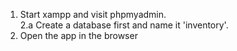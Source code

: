 1. Start xampp and visit phpmyadmin.<br>
  2.a Create a database first and name it 'inventory'.<br>
3. Open the app in the browser 
